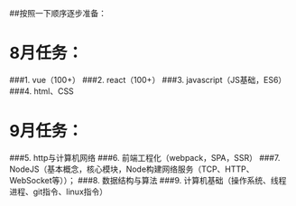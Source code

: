 ##按照一下顺序逐步准备：
# 8月任务：
###1. vue（100+）
###2. react（100+）
###3. javascript（JS基础，ES6）
###4. html、CSS
# 9月任务：
###5. http与计算机网络
###6. 前端工程化（webpack，SPA，SSR）
###7. NodeJS（基本概念，核心模块，Node构建网络服务（TCP、HTTP、WebSocket等））；
###8. 数据结构与算法
###9. 计算机基础（操作系统、线程进程、git指令、linux指令）
